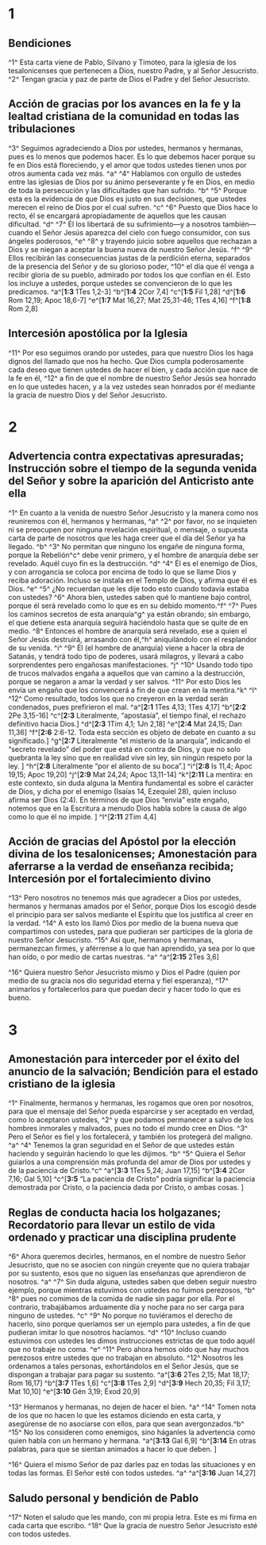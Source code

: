 # 1 
## Bendiciones
^1^ Esta carta viene de Pablo, Silvano y Timoteo, para la iglesia de los tesalonicenses que pertenecen a Dios, nuestro Padre, y al Señor Jesucristo. ^2^ Tengan gracia y paz de parte de Dios el Padre y del Señor Jesucristo. 

## Acción de gracias por los avances en la fe y la lealtad cristiana de la comunidad en todas las tribulaciones
^3^ Seguimos agradeciendo a Dios por ustedes, hermanos y hermanas, pues es lo menos que podemos hacer. Es lo que debemos hacer porque su fe en Dios está floreciendo, y el amor que todos ustedes tienen unos por otros aumenta cada vez más. ^a^ ^4^ Hablamos con orgullo de ustedes entre las iglesias de Dios por su ánimo perseverante y fe en Dios, en medio de toda la persecución y las dificultades que han sufrido. ^b^ ^5^ Porque esta es la evidencia de que Dios es justo en sus decisiones, que ustedes merecen el reino de Dios por el cual sufren. ^c^ ^6^ Puesto que Dios hace lo recto, él se encargará apropiadamente de aquellos que les causan dificultad. ^d^ ^7^ Él los libertará de su sufrimiento—y a nosotros también—cuando el Señor Jesús aparezca del cielo con fuego consumidor, con sus ángeles poderosos, ^e^ ^8^ y trayendo juicio sobre aquellos que rechazan a Dios y se niegan a aceptar la buena nueva de nuestro Señor Jesús. ^f^ ^9^ Ellos recibirán las consecuencias justas de la perdición eterna, separados de la presencia del Señor y de su glorioso poder, ^10^ el día que él venga a recibir gloria de su pueblo, admirado por todos los que confían en él. Esto los incluye a ustedes, porque ustedes se convencieron de lo que les predicamos. 
^a^[**1:3** 1Tes 1,2-3] ^b^[**1:4** 2Cor 7,4] ^c^[**1:5** Fil 1,28] ^d^[**1:6** Rom 12,19; Apoc 18,6-7] ^e^[**1:7** Mat 16,27; Mat 25,31-46; 1Tes 4,16] ^f^[**1:8** Rom 2,8]

## Intercesión apostólica por la Iglesia
^11^ Por eso seguimos orando por ustedes, para que nuestro Dios los haga dignos del llamado que nos ha hecho. Que Dios cumpla poderosamente cada deseo que tienen ustedes de hacer el bien, y cada acción que nace de la fe en él, ^12^ a fin de que el nombre de nuestro Señor Jesús sea honrado en lo que ustedes hacen, y a la vez ustedes sean honrados por él mediante la gracia de nuestro Dios y del Señor Jesucristo. 

# 2 
## Advertencia contra expectativas apresuradas; Instrucción sobre el tiempo de la segunda venida del Señor y sobre la aparición del Anticristo ante ella
^1^ En cuanto a la venida de nuestro Señor Jesucristo y la manera como nos reuniremos con él, hermanos y hermanas, ^a^ ^2^ por favor, no se inquieten ni se preocupen por ninguna revelación espiritual, o mensaje, o supuesta carta de parte de nosotros que les haga creer que el día del Señor ya ha llegado. ^b^ ^3^ No permitan que ninguno los engañe de ninguna forma, porque la Rebelión^c^ debe venir primero, y el hombre de anarquía debe ser revelado. Aquél cuyo fin es la destrucción. ^d^ ^4^ Él es el enemigo de Dios, y con arrogancia se coloca por encima de todo lo que se llame Dios y reciba adoración. Incluso se instala en el Templo de Dios, y afirma que él es Dios. ^e^ ^5^ ¿No recuerdan que les dije todo esto cuando todavía estaba con ustedes? ^6^ Ahora bien, ustedes saben qué lo mantiene bajo control, porque él será revelado como lo que es en su debido momento.^f^ ^7^ Pues los caminos secretos de esta anarquía^g^ ya están obrando; sin embargo, el que detiene esta anarquía seguirá haciéndolo hasta que se quite de en medio. ^8^ Entonces el hombre de anarquía será revelado, ese a quien el Señor Jesús destruirá, arrasando con él,^h^ aniquilándolo con el resplandor de su venida. ^i^ ^9^ Él (el hombre de anarquía) viene a hacer la obra de Satanás, y tendrá todo tipo de poderes, usará milagros, y llevará a cabo sorprendentes pero engañosas manifestaciones. ^j^ ^10^ Usando todo tipo de trucos malvados engaña a aquellos que van camino a la destrucción, porque se negaron a amar la verdad y ser salvos. ^11^ Por esto Dios les envía un engaño que los convencerá a fin de que crean en la mentira.^k^ ^l^ ^12^ Como resultado, todos los que no creyeron en la verdad serán condenados, pues prefirieron el mal. 
^a^[**2:1** 1Tes 4,13; 1Tes 4,17] ^b^[**2:2** 2Pe 3,15-16] ^c^[**2:3** Literalmente, “apostasía”, el tiempo final, el rechazo definitivo hacia Dios.] ^d^[**2:3** 1Tim 4,1; 1Jn 2,18] ^e^[**2:4** Mat 24,15; Dan 11,36] ^f^[**2:6** 2:6-12. Toda esta sección es objeto de debate en cuanto a su significado.] ^g^[**2:7** Literalmente “el misterio de la anarquía”, indicando el “secreto revelado” del poder que está en contra de Dios, y que no solo quebranta la ley sino que en realidad vive sin ley, sin ningún respeto por la ley. ] ^h^[**2:8** Literalmente “por el aliento de su boca”.] ^i^[**2:8** Is 11,4; Apoc 19,15; Apoc 19,20] ^j^[**2:9** Mat 24,24; Apoc 13,11-14] ^k^[**2:11** La mentira: en este contexto, sin duda alguna la Mentira fundamental es sobre el carácter de Dios, y dicha por el enemigo (Isaías 14, Ezequiel 28), quien incluso afirma ser Dios (2:4). En términos de que Dios “envía” este engaño, notemos que en la Escritura a menudo Dios habla sobre la causa de algo como lo que él no impide. ] ^l^[**2:11** 2Tim 4,4]

## Acción de gracias del Apóstol por la elección divina de los tesalonicenses; Amonestación para aferrarse a la verdad de enseñanza recibida; Intercesión por el fortalecimiento divino
^13^ Pero nosotros no tenemos más que agradecer a Dios por ustedes, hermanos y hermanas amados por el Señor, porque Dios los escogió desde el principio para ser salvos mediante el Espíritu que los justifica al creer en la verdad. ^14^ A esto los llamó Dios por medio de la buena nueva que compartimos con ustedes, para que pudieran ser partícipes de la gloria de nuestro Señor Jesucristo. ^15^ Así que, hermanos y hermanas, permanezcan firmes, y aférrense a lo que han aprendido, ya sea por lo que han oído, o por medio de cartas nuestras. ^a^ 
^a^[**2:15** 2Tes 3,6]

^16^ Quiera nuestro Señor Jesucristo mismo y Dios el Padre (quien por medio de su gracia nos dio seguridad eterna y fiel esperanza), ^17^ animarlos y fortalecerlos para que puedan decir y hacer todo lo que es bueno. 

# 3 
## Amonestación para interceder por el éxito del anuncio de la salvación; Bendición para el estado cristiano de la iglesia
^1^ Finalmente, hermanos y hermanas, les rogamos que oren por nosotros, para que el mensaje del Señor pueda esparcirse y ser aceptado en verdad, como lo aceptaron ustedes, ^2^ y que podamos permanecer a salvo de los hombres inmorales y malvados, pues no todo el mundo cree en Dios. ^3^ Pero el Señor es fiel y los fortalecerá, y también los protegerá del maligno. ^a^ ^4^ Tenemos la gran seguridad en el Señor de que ustedes están haciendo y seguirán haciendo lo que les dijimos. ^b^ ^5^ Quiera el Señor guiarlos a una comprensión más profunda del amor de Dios por ustedes y de la paciencia de Cristo.^c^ 
^a^[**3:3** 1Tes 5,24; Juan 17,15] ^b^[**3:4** 2Cor 7,16; Gal 5,10] ^c^[**3:5** “La paciencia de Cristo” podría significar la paciencia demostrada por Cristo, o la paciencia dada por Cristo, o ambas cosas. ]

## Reglas de conducta hacia los holgazanes; Recordatorio para llevar un estilo de vida ordenado y practicar una disciplina prudente
^6^ Ahora queremos decirles, hermanos, en el nombre de nuestro Señor Jesucristo, que no se asocien con ningún creyente que no quiera trabajar por su sustento, esos que no siguen las enseñanzas que aprendieron de nosotros. ^a^ ^7^ Sin duda alguna, ustedes saben que deben seguir nuestro ejemplo, porque mientras estuvimos con ustedes no fuimos perezosos, ^b^ ^8^ pues no comimos de la comida de nadie sin pagar por ella. Por el contrario, trabajábamos arduamente día y noche para no ser carga para ninguno de ustedes. ^c^ ^9^ No porque no tuviéramos el derecho de hacerlo, sino porque queríamos ser un ejemplo para ustedes, a fin de que pudieran imitar lo que nosotros hacíamos. ^d^ ^10^ Incluso cuando estuvimos con ustedes les dimos instrucciones estrictas de que todo aquél que no trabaje no coma. ^e^ ^11^ Pero ahora hemos oído que hay muchos perezosos entre ustedes que no trabajan en absoluto. ^12^ Nosotros les ordenamos a tales personas, exhortándolos en el Señor Jesús, que se dispongan a trabajar para pagar su sustento. 
^a^[**3:6** 2Tes 2,15; Mat 18,17; Rom 16,17] ^b^[**3:7** 1Tes 1,6] ^c^[**3:8** 1Tes 2,9] ^d^[**3:9** Hech 20,35; Fil 3,17; Mat 10,10] ^e^[**3:10** Gén 3,19; Éxod 20,9]

^13^ Hermanos y hermanas, no dejen de hacer el bien. ^a^ ^14^ Tomen nota de los que no hacen lo que les estamos diciendo en esta carta, y asegúrense de no asociarse con ellos, para que sean avergonzados.^b^ ^15^ No los consideren como enemigos, sino háganles la advertencia como quien habla con un hermano y hermana. 
^a^[**3:13** Gal 6,9] ^b^[**3:14** En otras palabras, para que se sientan animados a hacer lo que deben. ]

^16^ Quiera el mismo Señor de paz darles paz en todas las situaciones y en todas las formas. El Señor esté con todos ustedes. ^a^ 
^a^[**3:16** Juan 14,27]

## Saludo personal y bendición de Pablo
^17^ Noten el saludo que les mando, con mi propia letra. Este es mi firma en cada carta que escribo. ^18^ Que la gracia de nuestro Señor Jesucristo esté con todos ustedes. 